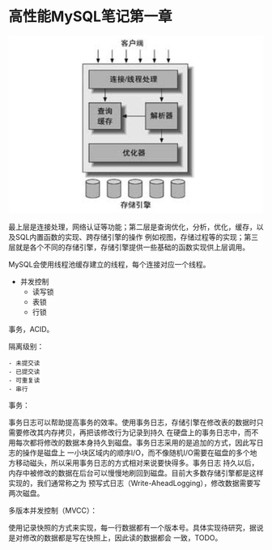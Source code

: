 # 高性能MySQL笔记第一章

![mysql archtecture](./img/mysql_arch.png)

最上层是连接处理，网络认证等功能；第二层是查询优化，分析，优化，缓存，以及SQL内置函数的实现、跨存储引擎的操作
例如视图，存储过程等的实现；第三层就是各个不同的存储引擎，存储引擎提供一些基础的函数实现供上层调用。

MySQL会使用线程池缓存建立的线程，每个连接对应一个线程。

- 并发控制
    - 读写锁
    - 表锁
    - 行锁

事务，ACID。

隔离级别：

    - 未提交读
    - 已提交读
    - 可重复读
    - 串行

事务：

事务日志可以帮助提高事务的效率。使用事务日志，存储引擎在修改表的数据时只需要修改其内存拷贝，再把该修改行为记录到持久
在硬盘上的事务日志中，而不用每次都将修改的数据本身持久到磁盘。事务日志采用的是追加的方式，因此写日志的操作是磁盘上
一小块区域内的顺序I/O，而不像随机I/O需要在磁盘的多个地方移动磁头，所以采用事务日志的方式相对来说要快得多。事务日志
持久以后，内存中被修改的数据在后台可以慢慢地刷回到磁盘。目前大多数存储引擎都是这样实现的，我们通常称之为
预写式日志（Write-AheadLogging），修改数据需要写两次磁盘。

多版本并发控制（MVCC）：

使用记录快照的方式来实现，每一行数据都有一个版本号。具体实现待研究，据说是对修改的数据都是写在快照上，因此读的数据都会
一致，TODO。
